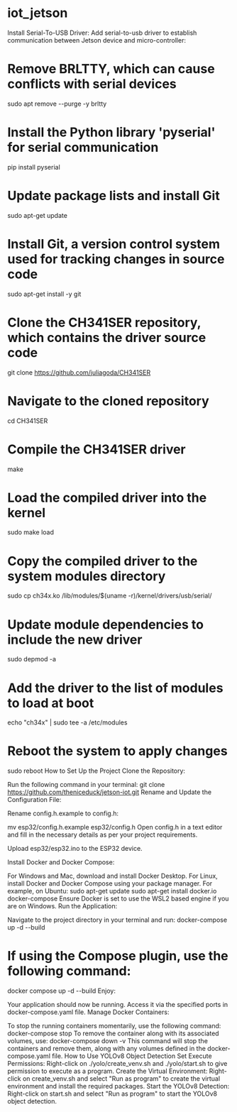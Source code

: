 # iot_jetson

Install Serial-To-USB Driver:
Add serial-to-usb driver to establish communication between Jetson device and micro-controller:

# Remove BRLTTY, which can cause conflicts with serial devices
sudo apt remove --purge -y brltty
# Install the Python library 'pyserial' for serial communication
pip install pyserial
# Update package lists and install Git
sudo apt-get update
# Install Git, a version control system used for tracking changes in source code
sudo apt-get install -y git
# Clone the CH341SER repository, which contains the driver source code
git clone https://github.com/juliagoda/CH341SER
# Navigate to the cloned repository
cd CH341SER
# Compile the CH341SER driver
make
# Load the compiled driver into the kernel
sudo make load
# Copy the compiled driver to the system modules directory
sudo cp ch34x.ko /lib/modules/$(uname -r)/kernel/drivers/usb/serial/
 # Update module dependencies to include the new driver
sudo depmod -a
# Add the driver to the list of modules to load at boot
echo "ch34x" | sudo tee -a /etc/modules
# Reboot the system to apply changes
sudo reboot
How to Set Up the Project
Clone the Repository:

Run the following command in your terminal:
git clone https://github.com/theniceduck/jetson-iot.git
Rename and Update the Configuration File:

Rename config.h.example to config.h:

mv esp32/config.h.example esp32/config.h
Open config.h in a text editor and fill in the necessary details as per your project requirements.

Upload esp32/esp32.ino to the ESP32 device.

Install Docker and Docker Compose:

For Windows and Mac, download and install Docker Desktop.
For Linux, install Docker and Docker Compose using your package manager. For example, on Ubuntu:
sudo apt-get update
sudo apt-get install docker.io docker-compose
Ensure Docker is set to use the WSL2 based engine if you are on Windows.
Run the Application:

Navigate to the project directory in your terminal and run:
docker-compose up -d --build
# If using the Compose plugin, use the following command:
docker compose up -d --build
Enjoy:

Your application should now be running. Access it via the specified ports in docker-compose.yaml file.
Manage Docker Containers:

To stop the running containers momentarily, use the following command:
docker-compose stop
To remove the container along with its associated volumes, use:
docker-compose down -v
This command will stop the containers and remove them, along with any volumes defined in the docker-compose.yaml file.
How to Use YOLOv8 Object Detection
Set Execute Permissions:
Right-click on ./yolo/create_venv.sh and ./yolo/start.sh to give permission to execute as a program.
Create the Virtual Environment:
Right-click on create_venv.sh and select "Run as program" to create the virtual environment and install the required packages.
Start the YOLOv8 Detection:
Right-click on start.sh and select "Run as program" to start the YOLOv8 object detection.
